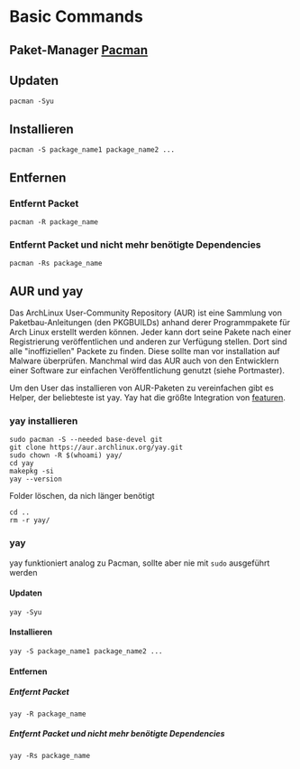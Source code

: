 # Basic Commands

## Paket-Manager [Pacman](https://wiki.archlinux.org/title/pacman)

## Updaten

````
pacman -Syu
````

## Installieren

````
pacman -S package_name1 package_name2 ...
````

## Entfernen

### Entfernt Packet
````
pacman -R package_name
````

### Entfernt Packet und nicht mehr benötigte Dependencies

````
pacman -Rs package_name
````
## AUR und yay

Das ArchLinux User-Community Repository (AUR) ist eine Sammlung von Paketbau-Anleitungen (den PKGBUILDs) anhand derer Programmpakete für Arch Linux erstellt werden können.
Jeder kann dort seine Pakete nach einer Registrierung veröffentlichen und anderen zur Verfügung stellen. Dort sind alle "inoffiziellen" Packete zu finden.
Diese sollte man vor installation auf Malware überprüfen. Manchmal wird das AUR auch von den Entwicklern einer Software zur einfachen Veröffentlichung genutzt (siehe Portmaster).

Um den User das installieren von AUR-Paketen zu vereinfachen gibt es Helper, der beliebteste ist yay. Yay hat die größte Integration von [featuren](https://wiki.archlinux.de/title/AUR_Hilfsprogramme#Aktive_Projekte).

### yay installieren

````
sudo pacman -S --needed base-devel git
git clone https://aur.archlinux.org/yay.git
sudo chown -R $(whoami) yay/
cd yay
makepkg -si
yay --version
````
Folder löschen, da nich länger benötigt
````
cd ..
rm -r yay/
````

### yay

yay funktioniert analog zu Pacman, sollte aber nie mit `sudo` ausgeführt werden

#### Updaten

````
yay -Syu
````

#### Installieren

````
yay -S package_name1 package_name2 ...
````

#### Entfernen

##### Entfernt Packet
````
yay -R package_name
````

##### Entfernt Packet und nicht mehr benötigte Dependencies

````
yay -Rs package_name
````
